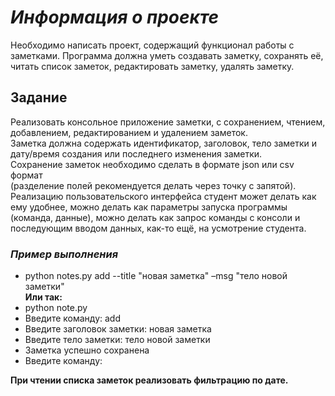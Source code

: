 # *Информация о проекте*

Необходимо написать проект, содержащий функционал работы с заметками.
Программа должна уметь создавать заметку, сохранять её, читать список
заметок, редактировать заметку, удалять заметку.

## Задание

Реализовать консольное приложение заметки, с сохранением, чтением,
добавлением, редактированием и удалением заметок. <br>
Заметка должна
содержать идентификатор, заголовок, тело заметки и дату/время создания или
последнего изменения заметки. <br>
Сохранение заметок необходимо сделать в формате json или csv формат <br>
(разделение полей рекомендуется делать через точку с запятой). <br>
Реализацию пользовательского интерфейса студент может
делать как ему удобнее, можно делать как параметры запуска программы
(команда, данные), можно делать как запрос команды с консоли и
последующим вводом данных, как-то ещё, на усмотрение студента.
### *Пример выполнения* 
- python notes.py add --title "новая заметка" –msg "тело новой заметки"
<br>**Или так:**</br>
- python note.py</br>
- Введите команду: add
- Введите заголовок заметки: новая заметка 
- Введите тело заметки: тело новой заметки
- Заметка успешно сохранена
- Введите команду:

**При чтении списка заметок реализовать фильтрацию по дате.**
